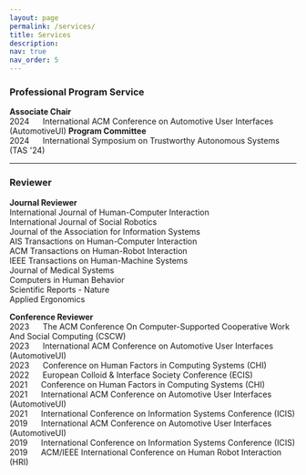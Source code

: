 ```yaml
---
layout: page
permalink: /services/
title: Services
description:
nav: true
nav_order: 5
---
```


### Professional Program Service
**Associate Chair**<br />
2024 &nbsp;&nbsp;&nbsp;&nbsp; International ACM Conference on Automotive User Interfaces (AutomotiveUI)
**Program Committee**<br />
2024 &nbsp;&nbsp;&nbsp;&nbsp; International Symposium on Trustworthy Autonomous Systems (TAS '24) 
***
### Reviewer
**Journal Reviewer**<br />
International Journal of Human-Computer Interaction
<br />
International Journal of Social Robotics
<br />
Journal of the Association for Information Systems
<br />
AIS Transactions on Human-Computer Interaction
<br />
ACM Transactions on Human-Robot Interaction
<br />
IEEE Transactions on Human-Machine Systems
<br />
Journal of Medical Systems
<br />
Computers in Human Behavior
<br />
Scientific Reports - Nature
<br />
Applied Ergonomics
<br />

**Conference Reviewer**<br />
2023 &nbsp;&nbsp;&nbsp;&nbsp; The ACM Conference On Computer-Supported Cooperative Work And Social Computing
(CSCW)
<br />
2023 &nbsp;&nbsp;&nbsp;&nbsp; International ACM Conference on Automotive User Interfaces (AutomotiveUI)
<br />
2023 &nbsp;&nbsp;&nbsp;&nbsp; Conference on Human Factors in Computing Systems (CHI)
<br />
2022 &nbsp;&nbsp;&nbsp;&nbsp; European Colloid & Interface Society Conference (ECIS)
<br />
2021 &nbsp;&nbsp;&nbsp;&nbsp; Conference on Human Factors in Computing Systems (CHI)
<br />
2021 &nbsp;&nbsp;&nbsp;&nbsp; International ACM Conference on Automotive User Interfaces (AutomotiveUI)
<br />
2021 &nbsp;&nbsp;&nbsp;&nbsp; International Conference on Information Systems Conference (ICIS)
<br />
2019 &nbsp;&nbsp;&nbsp;&nbsp; International ACM Conference on Automotive User Interfaces (AutomotiveUI)
<br />
2019 &nbsp;&nbsp;&nbsp;&nbsp; International Conference on Information Systems Conference (ICIS)
<br />
2019 &nbsp;&nbsp;&nbsp;&nbsp; ACM/IEEE International Conference on Human Robot Interaction (HRI)
<br />
